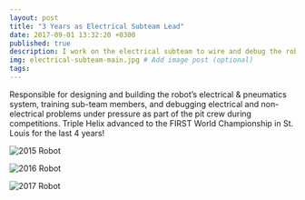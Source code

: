 ```yaml
---
layout: post
title: "3 Years as Electrical Subteam Lead"
date: 2017-09-01 13:32:20 +0300
published: true
description: I work on the electrical subteam to wire and debug the robots control systems, do maintenance in the pit at competitions, and train electrical subteam members. # Add post description (optional)
img: electrical-subteam-main.jpg # Add image post (optional)
tags:
---
```


Responsible for designing and building the robot’s electrical & pneumatics system, training sub-team members, and debugging electrical and non-electrical problems under pressure as part of the pit crew during competitions.  Triple Helix advanced to the FIRST World Championship in St. Louis for the last 4 years!

![2015 Robot](http://wbenb.github.io/assets/img/2015-robot.png)



![2016 Robot](http://wbenb.github.io/assets/img/2016-robot.jpg)



![2017 Robot](http://wbenb.github.io/assets/img/2017-robot.jpg)
